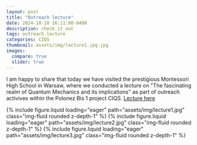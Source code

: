 ```yaml
---
layout: post
title: "Outreach lecture"
date: 2024-10-10 16:11:00-0400
description: check it out
tags: outreach lecture
categories: CIQS
thumbnail: assets/img/lecture1.jpg.jpg
images:
  compare: true
  slider: true
---
```



I am happy to share that today we have visited the prestigious Montessori High School in Warsaw, where we conducted a lecture on "The fascinating realm of Quantum Mechanics and its implications" 
as part of outreach activives within the Polonez Bis 1 project CIQS. [Lecture here](/ftahas.github.io/assets/pdf/QM_lecture.pdf)


<swiper-container keyboard="true" navigation="true" pagination="true" pagination-clickable="true" pagination-dynamic-bullets="true" rewind="true">
  <swiper-slide>{% include figure.liquid loading="eager" path="assets/img/lecture1.jpg" class="img-fluid rounded z-depth-1" %}</swiper-slide>
  <swiper-slide>{% include figure.liquid loading="eager" path="assets/img/lecture2.jpg" class="img-fluid rounded z-depth-1" %}</swiper-slide>
  <swiper-slide>{% include figure.liquid loading="eager" path="assets/img/lecture3.jpg" class="img-fluid rounded z-depth-1" %}</swiper-slide>
</swiper-container>